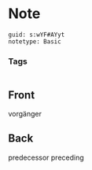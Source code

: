 # Note
```
guid: s:wYF#AYyt
notetype: Basic
```

### Tags
```
```

## Front
vorgänger

## Back
predecessor
preceding
